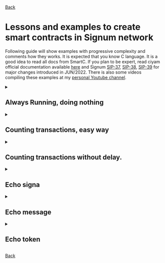 [Back](./README.md)

# Lessons and examples to create smart contracts in Signum network
Following guide will show examples with progressive complexity and comments how they works. It is expected that you know C language. It is a good idea to read all docs from SmartC. If you plan to be expert, read ciyam official documentation available [here](https://ciyam.org/at/) and Signum [SIP-37](https://github.com/signum-network/SIPs/blob/master/SIP/sip-37.md), [SIP-38](https://github.com/signum-network/SIPs/blob/master/SIP/sip-38.md), [SIP-39](https://github.com/signum-network/SIPs/blob/master/SIP/sip-39.md) for major changes introduced in JUN/2022. There is also some videos compiling these examples at my [personal Youtube channel](https://www.youtube.com/playlist?list=PLyu0NNtb1eg3Gcg2JCrOle8MjtuFPb-Gi).

<details>
<summary>

## Always Running, doing nothing
</summary>

```c
#program name alwaysRuning
#program description Always Running, doing nothing
#program activationAmount 0
#pragma maxAuxVars 0

while (true) {
    sleep;
}
```
* This contract has no functions, API, nor variable declared.
* Macro `#pragma` can set some specific behaviour of compiler, in this case it will set compiler to use no auxiliary variable (they act as registers for operations). Default value is 3, but here we do not need any.
* Only one global statement, `while (true)` is used to make an infinite loop.
* Keyword `sleep 1` will stop the contract process at current block and resumes execution at the next block.
* It will keep in this loop until there is no more balance at the contract, then it will be frozen until it receives more balance.
* Activation amount zero means that the contract will be always active, even if there was a `exit` statement.
</details>
<details>
<summary>

## Counting transactions, easy way
</summary>

```c
#program name CountingTxDelayed
#program description Counting transactions, easy way
#program activationAmount 0.1

void main(void) {
    long counter, txid;
    getNextTx();
    counter++;
}
```
* The `main` function is the entry point when contract gets an activation. Contract can be finished in this function via `return`, `exit` or at the end of function.
* If two transactions are received by this contract, the first one will be processed and the contract will enter finished state. In the next block it will be activated again with the second transaction that was not processed in previous block height. This means, if this contract receives 10 messages at some block, it will take 10 blocks to finish counting them.
* When the contract is created, all memory is set to zero. So variable counter will start from zero and keep increasing every block it has received TXs.
* Activation amount 0.1 means that the contract will only count the transactions that send at least this amount. If a transaction with .09999999 Signa is received, the balance will the added to the contract but it will not be counted.
</details>
<details>
<summary>

## Counting transactions without delay.
</summary>

```c
#program name CountingTx
#program description Counting transactions without delay
#program activationAmount 0.1

long counter;

void main(void) {
    long txid;
    while ((txid = getNextTx()) != 0) {
        // Process transaction in a specific function
        processTX();
    }
    // Optional function to make something after all transactions processed
    // clean_up();
}

void processTX(void){
    const counter = 10;
    counter++;
}
```
* It is presented the built-in function `getNextTx()` that will return the transaction Id of the next transaction. It stores internally the timestamp of last received transaction and returns zero if there is no more pending transactions.
* The while loop will be executed for all pending messages. When txid is zero, the contract can be finished.
* Counter value will be set to 10 during contract deployment (keyword const!). Then it will be increased for each new valid tx received. Const expressions are 'executed' only at the deployment.
* counter is global variable just to show how to declare it. It is more effective to have a global variable than sending it to functions. If a variable is used only in one function, use the local scope.
</details>
<details>
<summary>

## Echo signa
</summary>

```c
#program name EchoSigna
#program description Returns the received amount to the sender.
#program activationAmount 0.5

while (true) {
    long txid;
    while ((txid = getNextTx()) != 0) {
        sendAmount(getAmount(txid), getSender(txid))
    }
    // After all transactions processed
    sendBalance(getCreator());
}
```
* `#program activationAmount 0.5` ensures that only transactions with an amount greater or equal 0.5 signa will be processed. The returned amount will be only the value above activation amount.
* For every transaction processed, some unspent balance will build up in the contract. To avoid this situation, after all transactions were processed in current block, the contract sends all remaining balance to the creator.
* `getAmount`: returns the amount in NQT of a given transaction id.
* `getSender`: returns the account id of sender of a given transaction id.
* `sendAmount`: sends a given amount of Signa to a recipient.
* `sendBalance`: sends all contract balance to a recipient. The execution is halted after the transaction is sent.
</details>
<details>
<summary>

## Echo message
</summary>

```c
#program name EchoMessage
#program description Reads first page of message (32 bytes) and sends back to sender. \
 Also sends back 95% of the amount sent.
#program activationAmount 0.5

struct TXINFO {
   long txid;
   long sender;
   fixed amount;
   long message[4];
} currentTX;

void main () {
    while ((currentTX.txid = getNextTx()) != 0) {
        getDetails();
        processTX();
    }
    // After all transactions processed
    // cleanUp();
}

void getDetails() {
    currentTX.sender = getSender(currentTX.txid);
    currentTX.amount = getAmountFx(currentTX.txid);
    readMessage(currentTX.txid, 0, currentTX.message);
}

void processTX() {
    sendAmountAndMessageFx(
        currentTX.amount * 0.95,
        currentTX.message,
        currentTX.sender
    );
}
```
* In this contract the Signa amount is handled with fixed point variables. They have the same 8 decimal numbers the people is used to and can be calculated with operators + - * / >> and <<. Useful to make calculations. All built-in functions that handle Signa balance have a fixed point version that ends with Fx.
* Balance will build up in the contract because there is no cleanUp function defined.
</details>
<details>
<summary>

## Echo token
</summary>

```c
#program name EchoToken
#program description Returns the assets received.
#program activationAmount 0.5

struct TXINFO {
   long txid;
   long sender;
   long assets[4];
} currentTX;

void main () {
    while ((currentTX.txid = getNextTx()) != 0) {
        getDetails();
        processTX();
    }
    // After all transactions processed
    cleanUp();
}

void getDetails() {
    currentTX.sender = getSender(currentTX.txid);
    readAssets(currentTX.txid, currentTX.assets);
}

void processTX() {
    for (long i = 0; i < 4; i++) {
        if (currentTX.assets[i] == 0) {
            // Zero means no more assets in incoming transaction
            return;
        }
        sendQuantity(
            getQuantity(currentTX.txid, currentTX.assets[i]),
            currentTX.assets[i],
            currentTX.sender
        );
    }
}

void cleanUp() {
    fixed excessBalance;
    excessBalance = getCurrentBalanceFx() - 0.5;
    if (excessBalance > 0) {
        sendAmountFx(excessBalance, getCreator());
    }
}
```
* Assets amount is called "quantity" and always returned as long (QNT), because it is not possible to know how many decimals they have.
* To avoid balance build up in the contract, any Signa amount and unspent activation amount is sent to creator if more than 0.5 Signa.
* If `sendBalance` is used in cleanUp, the contract would also stop execution. But the next transaction will reactivate the contract and it will reach the end of void function, so halting again. Only when another transaction is received, the contract will start again at the main function and process the two enqueued transactions.
</details>

[Back](./README.md)
